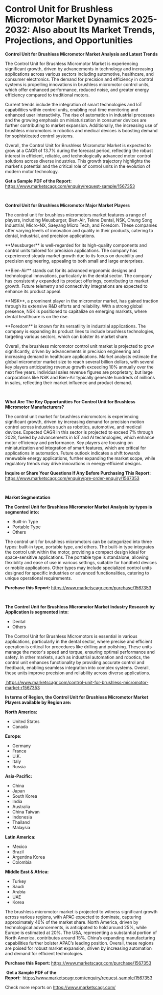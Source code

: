 <p><h1>Control Unit for Brushless Micromotor Market Dynamics 2025-2032: Also about Its Market Trends, Projections, and Opportunities</h1></p><p><strong>Control Unit for Brushless Micromotor Market Analysis and Latest Trends</strong></p>
<p><p>The Control Unit for Brushless Micromotor Market is experiencing significant growth, driven by advancements in technology and increasing applications across various sectors including automotive, healthcare, and consumer electronics. The demand for precision and efficiency in control systems is propelling innovations in brushless micromotor control units, which offer enhanced performance, reduced noise, and greater energy efficiency compared to traditional motors.</p><p>Current trends include the integration of smart technologies and IoT capabilities within control units, enabling real-time monitoring and enhanced user interactivity. The rise of automation in industrial processes and the growing emphasis on miniaturization in consumer devices are further contributing to market expansion. Additionally, the increasing use of brushless micromotors in robotics and medical devices is boosting demand for sophisticated control systems.</p><p>Overall, the Control Unit for Brushless Micromotor Market is expected to grow at a CAGR of 13.7% during the forecast period, reflecting the robust interest in efficient, reliable, and technologically advanced motor control solutions across diverse industries. This growth trajectory highlights the market's potential and the critical role of control units in the evolution of modern motor technology.</p></p>
<p><strong>Get a Sample PDF of the Report:&nbsp;</strong> <a href="https://www.marketscagr.com/enquiry/request-sample/1567353?utm_campaign=2876&utm_medium=2&utm_source=Github&utm_content=ia&utm_term=23032025&utm_id=control-unit-for-brushless-micromotor">https://www.marketscagr.com/enquiry/request-sample/1567353</a></p>
<p>&nbsp;</p>
<p><strong>Control Unit for Brushless Micromotor Major Market Players</strong></p>
<p><p>The control unit for brushless micromotors market features a range of players, including Meusburger, Bien-Air, Tekne Dental, NSK, Chung Song Industrial, Micro-NX, Saeyang Micro Tech, and Foredom. These companies offer varying levels of innovation and quality in their products, catering to dental, industrial, and precision applications.</p><p>**Meusburger** is well-regarded for its high-quality components and control units tailored for precision applications. The company has experienced steady market growth due to its focus on durability and precision engineering, appealing to both small and large enterprises.</p><p>**Bien-Air** stands out for its advanced ergonomic designs and technological innovations, particularly in the dental sector. The company has consistently expanded its product offerings, contributing to market growth. Future telemetry and connectivity integrations are expected to enhance its product appeal.</p><p>**NSK**, a prominent player in the micromotor market, has gained traction through its extensive R&D efforts and reliability. With a strong global presence, NSK is positioned to capitalize on emerging markets, where dental healthcare is on the rise.</p><p>**Foredom** is known for its versatility in industrial applications. The company is expanding its product lines to include brushless technologies, targeting various sectors, which can bolster its market share.</p><p>Overall, the brushless micromotor control unit market is projected to grow significantly, driven by advancements in precision engineering and increasing demand in healthcare applications. Market analysts estimate the global micromotor market size to reach several billion dollars, with several key players anticipating revenue growth exceeding 10% annually over the next five years. Individual sales revenue figures are proprietary, but large corporations like NSK and Bien-Air typically generate hundreds of millions in sales, reflecting their market influence and product demand.</p></p>
<p>&nbsp;</p>
<p><strong>What Are The Key Opportunities For Control Unit for Brushless Micromotor Manufacturers?</strong></p>
<p><p>The control unit market for brushless micromotors is experiencing significant growth, driven by increasing demand for precision motion control across industries such as robotics, automotive, and medical devices. Expected CAGR in this sector is projected to exceed 7% through 2028, fueled by advancements in IoT and AI technologies, which enhance motor efficiency and performance. Key players are focusing on miniaturization and integration of smart features, which are critical for applications in automation. Future outlook indicates a shift towards renewable energy applications, further expanding the market scope, while regulatory trends may drive innovations in energy-efficient designs.</p></p>
<p><strong>Inquire or Share Your Questions If Any Before Purchasing This Report:</strong> <a href="https://www.marketscagr.com/enquiry/pre-order-enquiry/1567353?utm_campaign=2876&utm_medium=2&utm_source=Github&utm_content=ia&utm_term=23032025&utm_id=control-unit-for-brushless-micromotor">https://www.marketscagr.com/enquiry/pre-order-enquiry/1567353</a></p>
<p>&nbsp;</p>
<p><strong>Market Segmentation</strong></p>
<p><strong>The Control Unit for Brushless Micromotor Market Analysis by types is segmented into:</strong></p>
<p><ul><li>Built-in Type</li><li>Portable Type</li><li>Others</li></ul></p>
<p><p>The control unit for brushless micromotors can be categorized into three types: built-in type, portable type, and others. The built-in type integrates the control unit within the motor, providing a compact design ideal for space-sensitive applications. The portable type is standalone, allowing flexibility and ease of use in various settings, suitable for handheld devices or mobile applications. Other types may include specialized control units designed for specific industries or advanced functionalities, catering to unique operational requirements.</p></p>
<p><strong>Purchase this Report:&nbsp;</strong><a href="https://www.marketscagr.com/purchase/1567353?utm_campaign=2876&utm_medium=2&utm_source=Github&utm_content=ia&utm_term=23032025&utm_id=control-unit-for-brushless-micromotor">https://www.marketscagr.com/purchase/1567353</a></p>
<p>&nbsp;</p>
<p><strong>The Control Unit for Brushless Micromotor Market Industry Research by Application is segmented into:</strong></p>
<p><ul><li>Dental</li><li>Others</li></ul></p>
<p><p>The Control Unit for Brushless Micromotors is essential in various applications, particularly in the dental sector, where precise and efficient operation is critical for procedures like drilling and polishing. These units manage the motor's speed and torque, ensuring optimal performance and safety. In other markets, such as industrial automation and robotics, the control unit enhances functionality by providing accurate control and feedback, enabling seamless integration into complex systems. Overall, these units improve precision and reliability across diverse applications.</p></p>
<p><a href="https://www.marketscagr.com/control-unit-for-brushless-micromotor-market-r1567353?utm_campaign=2876&utm_medium=2&utm_source=Github&utm_content=ia&utm_term=23032025&utm_id=control-unit-for-brushless-micromotor">&nbsp;https://www.marketscagr.com/control-unit-for-brushless-micromotor-market-r1567353</a></p>
<p><strong>In terms of Region, the Control Unit for Brushless Micromotor Market Players available by Region are:</strong></p>
<p>
    <p> <strong> North America: </strong>
        <ul>
            <li>United States</li>
            <li>Canada</li>
        </ul>
        </p> 
    <p> <strong> Europe: </strong>
        <ul>
            <li>Germany</li>
            <li>France</li>
            <li>U.K.</li>
            <li>Italy</li>
            <li>Russia</li>
        </ul>
        </p> 
    <p> <strong> Asia-Pacific: </strong>
        <ul>
            <li>China</li>
            <li>Japan</li>
            <li>South Korea</li>
            <li>India</li>
            <li>Australia</li>
            <li>China Taiwan</li>
            <li>Indonesia</li>
            <li>Thailand</li>
            <li>Malaysia</li>
        </ul>
        </p> 
    <p> <strong> Latin America: </strong>
        <ul>
            <li>Mexico</li>
            <li>Brazil</li>
            <li>Argentina Korea</li>
            <li>Colombia</li>
        </ul>
        </p> 
    <p> <strong> Middle East & Africa: </strong>
        <ul>
            <li>Turkey</li>
            <li>Saudi</li>
            <li>Arabia</li>
            <li>UAE</li>
            <li>Korea</li>
        </ul>
    </p>
    </p>
<p><p>The brushless micromotor market is projected to witness significant growth across various regions, with APAC expected to dominate, capturing approximately 40% of the market share. North America, driven by technological advancements, is anticipated to hold around 25%, while Europe is estimated at 20%. The USA, representing a substantial portion of North America, contributes around 15%. China’s expanding manufacturing capabilities further bolster APAC’s leading position. Overall, these regions are poised for robust market expansion, driven by increasing automation and demand for efficient technologies.</p></p>
<p><strong>Purchase this Report: </strong><a href="https://www.marketscagr.com/purchase/1567353?utm_campaign=2876&utm_medium=2&utm_source=Github&utm_content=ia&utm_term=23032025&utm_id=control-unit-for-brushless-micromotor">https://www.marketscagr.com/purchase/1567353</a></p>
<p>&nbsp;<strong>Get a Sample PDF of the Report:&nbsp;&nbsp;</strong><a href="https://www.marketscagr.com/enquiry/request-sample/1567353?utm_campaign=2876&utm_medium=2&utm_source=Github&utm_content=ia&utm_term=23032025&utm_id=control-unit-for-brushless-micromotor">https://www.marketscagr.com/enquiry/request-sample/1567353</a></p>
<p><strong></strong></p>
<p>Check more reports on <a href="https://www.marketscagr.com/?utm_campaign=2876&utm_medium=2&utm_source=Github&utm_content=ia&utm_term=23032025&utm_id=control-unit-for-brushless-micromotor">https://www.marketscagr.com/</a></p>